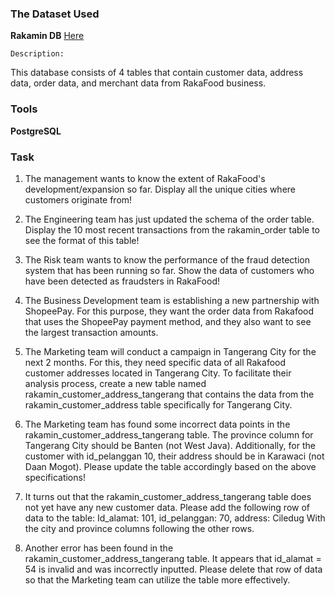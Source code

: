 ### **The Dataset Used**

**Rakamin DB** [Here](https://drive.google.com/file/d/1ICD6bZLVqfD1H-Xbr7o2YwWaO_eVQSxz/view)

    Description:

This database consists of 4 tables that contain customer data, address data, order data, and merchant data from RakaFood business.

### **Tools**

**PostgreSQL**


### **Task**

1. The management wants to know the extent of RakaFood's development/expansion so far. Display all the unique cities where customers originate from!

2. The Engineering team has just updated the schema of the order table. Display the 10 most recent transactions from the rakamin_order table to see the format of this table!

3. The Risk team wants to know the performance of the fraud detection system that has been running so far. Show the data of customers who have been detected as fraudsters in RakaFood!

4. The Business Development team is establishing a new partnership with ShopeePay. For this purpose, they want the order data from Rakafood that uses the ShopeePay payment method, and they also want to see the largest transaction amounts.

5. The Marketing team will conduct a campaign in Tangerang City for the next 2 months. For this, they need specific data of all Rakafood customer addresses located in Tangerang City. To facilitate their analysis process, create a new table named rakamin_customer_address_tangerang that contains the data from the rakamin_customer_address table specifically for Tangerang City.

6. The Marketing team has found some incorrect data points in the rakamin_customer_address_tangerang table. The province column for Tangerang City should be Banten (not West Java). Additionally, for the customer with id_pelanggan 10, their address should be in Karawaci (not Daan Mogot). Please update the table accordingly based on the above specifications!

7. It turns out that the rakamin_customer_address_tangerang table does not yet have any new customer data. Please add the following row of data to the table: Id_alamat: 101, id_pelanggan: 70, address: Ciledug With the city and province columns following the other rows.

8. Another error has been found in the rakamin_customer_address_tangerang table. It appears that id_alamat = 54 is invalid and was incorrectly inputted. Please delete that row of data so that the Marketing team can utilize the table more effectively.